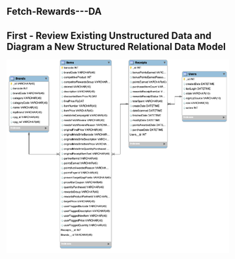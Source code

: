 <h2> Fetch-Rewards---DA </h2>

<h2> First - Review Existing Unstructured Data and Diagram a New Structured Relational Data Model </h2>

<img class="fit-picture" src="ERModel.png?raw=True" alt="ER Model">

